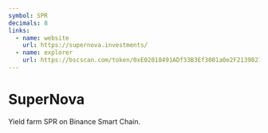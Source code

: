 ```yaml
---
symbol: SPR
decimals: 8
links:
  - name: website
    url: https://supernova.investments/
  - name: explorer
    url: https://bscscan.com/token/0xE02018491ADf33B3Ef3001a0e2F2139821dA8d2F
---
```


# SuperNova

Yield farm SPR on Binance Smart Chain.
